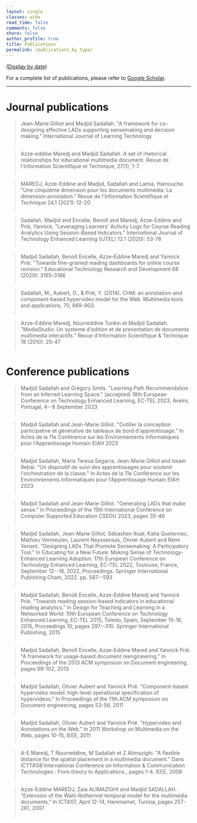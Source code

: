 ```yaml
---
layout: single
classes: wide
read_time: false
comments: false
share: false
author_profile: true
title: Publications
permalink: /publications_by_type/
---
```

(<a href="../publications">Display by date</a>)

For a complete list of publications, please refer to <a href="https://scholar.google.com/citations?user=A8So5p8AAAAJ" itemprop="sameAs">Google Scholar</a>.


---
# Journal publications
> Jean-Marie Gilliot and Madjid Sadallah. "A framework for co-designing effective LADs supporting sensemaking and decision making." International Journal of Learning Technology<br>
    <a style="color:white;cursor: pointer; cursor: hand;" onclick="toggle_visibility('gilliot2023framework_abstract');" class="btn btn--primary">Abstract</a>
    <a style="color:white;cursor: pointer; cursor: hand;" onclick="toggle_visibility('gilliot2023framework');" class="btn btn--info">Bibtex</a>
        
<div id="gilliot2023framework_abstract" style="display:none;">
  <p class="notice--info"><strong>Absract. </strong> Learning Analytics Dashboards (LAD) deserve increasing attention, yet their adoption remains limited. Designing effective LAD is a difficult process, and LADs often fail in turning insights into action. We argue that providing explicit decision-making features in a participatory design process may help to develop LADs supporting action. We first examine how the decision-making process is reflected on LADs. Second, we review the literature to identify major design space dimensions and examine how to include decision-making features. Secondly, we propose the DEFLAD design framework to synthesise this review which provides explicit decision-making features in three dimensions:  Goal expression as a situation awareness level, Visualisation and related  Interactions, as support of decision-making process. Third, we consider how this framework is involved through every stage of a Human-Centred Design (HCD) process to express and manage such features. The main contribution of this paper is to provide a framework integrating the decision-making features in a participatory design process of LADs.
Furthermore, we demonstrate the implementation of our proposals through the development of a card-based toolkit to assist in the ideation phase of participatory design, and present feedback from participants of a workshop utilizing this tool as a proof of concept.</p>
</div>

<div id="gilliot2023framework" style="display:none;">
<small><div class="highlighter-rouge"><pre class="highlight">
<code>@article{gilliot2023framework,
  title={A framework for co-designing effective LADs supporting sensemaking and decision making},
  author={Gilliot, Jean-Marie and Sadallah, Madjid},
  journal={International Journal of Learning Technology},
  year={2023},
  publisher={Inderscience}
}
</code></pre></div></small>
</div>

 > Azze-eddine Maredj and Madjid Sadallah. A set of rhetorical relationships for educational multimedia document. Revue de l'Information Scientifique et Technique, 27(1), 1-7.<br>
    <a style="color:white;cursor: pointer; cursor: hand;" onclick="toggle_visibility('maredj2023set_abstract');" class="btn btn--primary">Abstract</a>
    <a style="color:white;cursor: pointer; cursor: hand;" onclick="toggle_visibility('maredj2023set');" class="btn btn--info">Bibtex</a>
        <a href="/media/papers/maredj2023set.pdf" style="color:white" class="btn btn--warning">Fulltext</a>
<div id="maredj2023set_abstract" style="display:none;">
  <p class="notice--info"><strong>Absract. </strong> In this paper, we propose a set of rhetorical relations to support applications such as automatic summary generation and content adaptation of a multimedia document. These relations have been proposed in the context of an educational environment. These rhetorical relations are integrated and handled as part of the logical dimension of the multimedia document. The proposal of these relations is motivated by the need to take into account the particularities inherent to: (1) the composition, editing and presentation of a multimedia document and (2) the educational context. Indeed, multimedia documents in an educational context are very different from textual documents, for which automatic analysis and generation have led to the proposal of a set of commonly used rhetorical relations, as described in the work of Mann and Thompson. The study of this now more common context allowed us to go beyond the body of existing work to develop a more appropriate set of rhetorical relationships related to educational multimedia documents.</p>
</div>

<div id="maredj2023set" style="display:none;">
<small><div class="highlighter-rouge"><pre class="highlight">
<code>@article{maredj2023set,
  title={A set of rhetorical relationships for educational multimedia document},
  author={Maredj, Azze-eddine and Sadallaha, Madjid},
  journal={Revue de l'Information Scientifique et Technique},
  volume={27},
  number={1},
  pages={1--7},
  year={2023},
  publisher={ASJP}
}
</code></pre></div></small>
</div>

> MAREDJ, Azze-Eddine and Madjid, Sadallah and Lamia, Hamouche. "Une cinquième dimension pour les documents multimédia: La dimension annotation." Revue de l'Information Scientifique et Technique 24.1 (2021): 12-20<br>
    <a style="color:white;cursor: pointer; cursor: hand;" onclick="toggle_visibility('maredj2021cinquieme_abstract');" class="btn btn--primary">Abstract</a>
    <a style="color:white;cursor: pointer; cursor: hand;" onclick="toggle_visibility('maredj2021cinquieme');" class="btn btn--info">Bibtex</a>
        <a href="/media/papers/maredj2021cinquieme.pdf" style="color:white" class="btn btn--warning">Fulltext</a>
<div id="maredj2021cinquieme_abstract" style="display:none;">
  <p class="notice--info"><strong>Absract. </strong> Un document multimédia intègre des entités de base de nature statique (texte, images, graphiques et tableaux) et de nature dynamique (vidéo, sons et animations), qui suivent une certaine organisation temporelle et spatiale. De nos jours, ces documents sont utilisés dans divers domaines d’application comme l’apprentissage à distance, la télémédecine, les visites virtuelles, la publicité, etc. Ces documents sont généralement modélisés par quatre dimensions: la dimension logique, la dimension temporelle, la dimension spatiale et la dimension hypermédia. Avec le temps, de nouveaux besoins sont apparus dans l’utilisation des documents multimédia, nous citons, l’adaptation des documents multimédias (où le document multimédia est présenté selon un profil utilisateur), la composition de document multimédia (qui permet de concevoir un document suite à une requête utilisateur), la recomposition de document multimédia (qui permet à un auteur de reconcevoir son document suite à l’analyse des traces de lecture), la génération de résumé automatique, etc. Les informations contenues dans ces quatre dimensions se révèlent insuffisantes pour répondre à ces besoins. D'autres informations sont donc nécessaires. Dans ce travail, nous proposons d'étendre ce modèle à cinq dimensions, en définissant une nouvelle dimension: la dimension annotation. Cette dernière comportera des informations sur le document, ses entités, son auteur et ses lecteurs, qui contribueront à la prise en charge des applications précitées.</p>
</div>

<div id="maredj2021cinquieme" style="display:none;">
<small><div class="highlighter-rouge"><pre class="highlight">
<code>@article{maredj2021cinquieme,
  title={Une cinqui{\`e}me dimension pour les documents multim{\'e}dia: La dimension annotation},
  author={MAREDJ, Azze-Eddine and Madjid, Sadallah and Lamia, Hamouche},
  journal={Revue de l'Information Scientifique et Technique},
  volume={24},
  number={1},
  pages={12--20},
  year={2021},
  publisher={ASJP}
}
</code></pre></div></small>
</div>


  > Sadallah, Madjid and Encelle, Benoît and Maredj, Azze-Eddine and Prié, Yannick. "Leveraging Learners' Activity Logs for Course Reading Analytics Using Session-Based Indicators." International Journal of Technology Enhanced Learning (IJTEL) 12.1 (2020): 53-78<br>
   <a style="color:white;cursor: pointer; cursor: hand;" onclick="toggle_visibility('sadallah2020leveraging_abstract');" class="btn btn--primary">Abstract</a>
   <a style="color:white;cursor: pointer; cursor: hand;" onclick="toggle_visibility('sadallah2020leveraging');" class="btn btn--info">Bibtex</a>
        <a href="/media/papers/sadallah2020laveraging.pdf" style="color:white" class="btn btn--warning">Fulltext</a>
<div id="sadallah2020leveraging_abstract" style="display:none;">
  <p class="notice--info"><strong>Absract. </strong> A challenge that course authors face when reviewing their contents is to detect how to improve their courses in order to meet the expectations of their learners. In this paper, we propose an analytical approach that exploits learners' logs of reading to provide authors with insightful data about the consumption of their courses. We first model reading activity using the concept of reading-session and propose a new and efficient session identification. We then elaborate a list of indicators computed using learners' reading sessions that allow to represent their behaviour and to infer their needs. We evaluate our proposals with course authors and learners using logs from a major e-learning platform. Interesting results were found. This demonstrates the effectiveness of the approach in identifying aspects and parts of a course that may prevent it from being easily read and understood, and for guiding the authors through the analysis and review tasks.</p>
</div>

<div id="sadallah2020leveraging" style="display:none;">
<small><div class="highlighter-rouge"><pre class="highlight">
<code>@article{sadallah2020leveraging,
  title={Leveraging Learners' Activity Logs for Course Reading Analytics Using Session-Based Indicators},
  author={Sadallah, Madjid and Encelle, Beno{\^\i}t and Maredj, Azze-Eddine and Pri{\'e}, Yannick},
  journal={International Journal of Technology Enhanced Learning (IJTEL)},
  volume={12},
  number={1},
  pages={53--78},
  year={2020},
  publisher={Inderscience}
}
</code></pre></div></small>
</div>

  > Madjid Sadallah, Benoît Encelle, Azze-Eddine Maredj and Yannick Prié. "Towards fine-grained reading dashboards for online course revision." Educational Technology Research and Development 68 (2020): 3165-3186<br>
    <a style="color:white;cursor: pointer; cursor: hand;" onclick="toggle_visibility('sadallah2020towards_abstract');" class="btn btn--primary">Abstract</a>
    <a style="color:white;cursor: pointer; cursor: hand;" onclick="toggle_visibility('sadallah2020towards');" class="btn btn--info">Bibtex</a>
        <a href="/media/papers/sadallah2020towards.pdf" style="color:white" class="btn btn--warning">Fulltext</a>
<div id="sadallah2020towards_abstract" style="display:none;">
  <p class="notice--info"><strong>Absract. </strong> Providing high-quality courses is of utmost importance to drive successful learning. This compels course authors to continuously review their contents to meet learners’ needs. However, it is challenging for them to detect the reading barriers that learners face with content, and to identify how their courses can be improved accordingly. In this paper, we propose a learning analytics approach for assisting course authors performing these tasks. Using logs of learners’ activity, a set of indicators related to course reading activity are computed and used to detect issues and to suggest content revisions. The results are presented to authors through CoReaDa, a learning dashboard empowered with assistive features. We instantiate our proposals using the logs of a major European e-learning platform, and validate them through a study. Study results show the effectiveness of our approach providing authors with more awareness and guidance in improving their courses, to better suit learners’ requirements.</p>
</div>

<div id="sadallah2020towards" style="display:none;">
<small><div class="highlighter-rouge"><pre class="highlight">
<code>@article{sadallah2020towards,
  title={Towards fine-grained reading dashboards for online course revision},
  author={Sadallah, Madjid and Encelle, Beno{\^\i}t and Maredj, Azze-Eddine and Pri{\'e}, Yannick},
  journal={Educational Technology Research and Development},
  volume={68},
  pages={3165--3186},
  year={2020},
  publisher={Springer US}
}
</code></pre></div></small>
</div>

> Sadallah, M., Aubert, O., & Prié, Y. (2014). CHM: an annotation-and component-based hypervideo model for the Web. Multimedia tools and applications, 70, 869-903. <br>
    <a style="color:white;cursor: pointer; cursor: hand;" onclick="toggle_visibility('sadallah2014chm_abstract');" class="btn btn--primary">Abstract</a>
    <a style="color:white;cursor: pointer; cursor: hand;" onclick="toggle_visibility('sadallah2014chm');" class="btn btn--info">Bibtex</a>
        <a href="/media/papers/sadallah2014chm.pdf" style="color:white" class="btn btn--warning">Fulltext</a>
<div id="sadallah2014chm_abstract" style="display:none;">
  <p class="notice--info"><strong>Absract. </strong>  Hypervideos are hypermedia documents that focus on video content. While they have long been deployed using specialized software or even hardware, the Web now offers a ground for them to fit into standardized languages and implementations. However, hypervideo design also currently uses very specific models limited to a single class of documents, or very generic hypermedia models that may not appropriately express their specific features. In this article we describe such features, and we introduce CHM, an annotation-driven and component-based model to conceptualize hypervideos through a high level operational specification. An extensible set of high level components is defined to emphasize the presentation and interaction features modeling, while lower level components offer more flexibility and customization opportunities. Being annotation-based, the model promotes a clear separation between video content/metadata and their various potential presentations. We also describe WebCHM, an implementation of CHM with standard Web technologies that provides a general framework to experiment with hypervideos on the Web. Two examples are provided as well as a preliminary usage study of the model and its implementation to validate our claims and proposals.</p>
</div>

<div id="sadallah2014chm" style="display:none;">
<small><div class="highlighter-rouge"><pre class="highlight">
<code>@article{sadallah2014chm,
  title={CHM: an annotation-and component-based hypervideo model for the Web},
  author={Sadallah, Madjid and Aubert, Olivier and Pri{\'e}, Yannick},
  journal={Multimedia tools and applications},
  volume={70},
  pages={869--903},
  year={2014},
  publisher={Springer}
}
</code></pre></div></small>
</div>

> Azze-Eddine Maredj, Nourreddine Tonkin et Madjid Sadallah. "MediaStudio: Un systeme d'edition et de presentation de documents multimedia interactifs." Revue d'Information Scientifique & Technique 18 (2010): 25-47<br>
    <a style="color:white;cursor: pointer; cursor: hand;" onclick="toggle_visibility('maredj2010mediastudio_abstract');" class="btn btn--primary">Abstract</a>
    <a style="color:white;cursor: pointer; cursor: hand;" onclick="toggle_visibility('maredj2010mediastudio');" class="btn btn--info">Bibtex</a>
    <a href="/media/papers/maredj2010mediastudio.pdf" style="color:white" class="btn btn--warning">Fulltext</a>
<div id="maredj2010mediastudio_abstract" style="display:none;">
  <p class="notice--info"><strong>Absract. </strong> Dans les standards et les systèmes multimédia actuels, le document est le plus souvent décrit selon une approche événementielle, d’où l’inadaptation de la programmation à la nature incrémentale du processus d'édition, la difficulté de la maintenance des documents ainsi produits et enfin les problèmes qu'ont les auteurs non-informaticiens pour les maîtriser. De plus, les travaux menés dans ce domaine se sont essentiellement focalisés sur la dimension temporelle, alors que le développement de tels systèmes devrait d’emblée considérer les quatre dimensions du document afin de mutualiser au mieux leur conception et leur implémentation. Par ailleurs, l’adaptation des documents à des profils de lecture particuliers n’est pas considérée, alors que pour certains domaines d’application, l’apprentissage par exemple, ceci reste un besoin important. En partant de ce constat, MediaStudio se veut une contribution au domaine de l’édition et de la présentation de documents multimédia interactifs à travers un ensemble de propositions pour pallier les insuffisances mentionnées.</p>
</div>

<div id="maredj2010mediastudio" style="display:none;">
<small><div class="highlighter-rouge"><pre class="highlight">
<code>@article{maredj2010mediastudio,
  title={MediaStudio: Un systeme d'edition et de presentation de documents multimedia interactifs},
  author={Maredj, Azze-Eddine and Tonkin, Nourreddine and Sadallah, Madjid},
  journal={Revue d'Information Scientifique \& Technique},
  volume={18},
  pages={25--47},
  year={2010}
}
</code></pre></div></small>
</div>

# Conference publications
  > Madjid Sadallah and Grégory Smits. "Learning Path Recommendation from an Inferred Learning Space." (accepted)  18th European Conference on Technology Enhanced Learning, EC-TEL 2023, Aveiro, Portugal,  4--8 September 2023<br>
   <a style="color:white;cursor: pointer; cursor: hand;" onclick="toggle_visibility('sadallah2023learning_abstract');" class="btn btn--primary">Abstract</a>
   <a style="color:white;cursor: pointer; cursor: hand;" onclick="toggle_visibility('sadallah2023learning');" class="btn btn--info">Bibtex</a>
        
<div id="sadallah2023learning_abstract" style="display:none;">
  <p class="notice--info"><strong>Absract. </strong> Defining a learning space of reference may be a challenging task for the concerned tutor(s). However, once formalized, such a representation of possible learning sequences may serve as a norm to evaluate the current state of a learner and to potentially derive recommendations about the next learning state to target. A pragmatic strategy is introduced in this article to ease the definition of a subjective learning space from a few tutor(s)-provided examples of representative learning paths. A measure is then also inferred from these representative paths that can then be used to evaluate an ongoing learning path. The learning space and the evaluation measure, combined together, are then used to suggest the learning activity the learner should address next.</p>
</div>

<div id="sadallah2023learning" style="display:none;">
<small><div class="highlighter-rouge"><pre class="highlight">
<code>@inproceedings{sadallah2023learning,
  title={Learning Path Recommendation from an Inferred Learning Space},
  author={Sadallah, Madjid and Smits, Grégory},
  booktitle={18th European Conference on Technology Enhanced Learning, EC-TEL 2023, AVeiro, Portugal, September 4--8},
  year={2023}
}
</code></pre></div></small>
</div>

 
 > Madjid Sadallah and Jean-Marie Gilliot. "Outiller la conception participative et générative de tableaux de bord d'apprentissage." In Actes de la 11e Conférence sur les Environnements Informatiques pour l'Apprentissage Humain EIAH 2023<br>
    <a style="color:white;cursor: pointer; cursor: hand;" onclick="toggle_visibility('sadallah2023outiller_abstract');" class="btn btn--primary">Abstract</a>
    <a style="color:white;cursor: pointer; cursor: hand;" onclick="toggle_visibility('sadallah2023outiller');" class="btn btn--info">Bibtex</a>
        <a href="/media/papers/sadallah2023outiller.pdf" style="color:white" class="btn btn--warning">Pre-print</a>
<div id="sadallah2023outiller_abstract" style="display:none;">
  <p class="notice--info"><strong>Absract. </strong> Les tableaux de bord d'apprentissage visent à soutenir la prise de décision au cours du processus d'apprentissage. Cependant, leur adoption à grande échelle reste limitée. Si ce constat peut s'expliquer par leur apparition relativement récente, la recherche montre que ceci est également dû au manque de participation des parties prenantes au processus de conception. Afin de soutenir ce processus tout en impliquant les utilisateurs, nous proposons d'articuler autour d'un espace de conception partagé un outil de conception participative pour la phase d'idéation et un outil génératif pour la phase de prototypage. Nous analysons ces outils en termes de facilité d'utilisation, de soutien à la participation ou d'expérience utilisateur, suivant les phases. L'analyse des retours obtenus montrent que ces outils sont utilisables et apportent un soutien tant à la participation des utilisateurs finaux qu'à l'expérience utilisateur des développeurs.</p>
</div>

<div id="sadallah2023outiller" style="display:none;">
<small><div class="highlighter-rouge"><pre class="highlight">
<code>@inproceedings{sadallah2023outiller,
  title={Outiller la conception participative et générative de tableaux de bord d'apprentissage},
  author={Sadallah, Madjid and Gilliot, Jean-Marie},
  booktitle={Actes de la 11e Conférence sur les Environnements Informatiques pour l'Apprentissage Humain EIAH 2023},
  year={2023},
  organization={ATIEF}
}
</code></pre></div></small>
</div>

 > Madjid Sadallah, Maria Teresa Segarra, Jean-Marie Gilliot and Issam Rebai. "Un dispositif de suivi des apprentissages pour soutenir l'orchestration de la classe." In Actes de la 11e Conférence sur les Environnements Informatiques pour l'Apprentissage Humain EIAH 2023<br>
    <a style="color:white;cursor: pointer; cursor: hand;" onclick="toggle_visibility('sadallah2023dispositif_abstract');" class="btn btn--primary">Abstract</a>
    <a style="color:white;cursor: pointer; cursor: hand;" onclick="toggle_visibility('sadallah2023dispositif');" class="btn btn--info">Bibtex</a>
        <a href="/media/papers/sadallah2023dispositif.pdf" style="color:white" class="btn btn--warning">Pre-print</a>
<div id="sadallah2023dispositif_abstract" style="display:none;">
  <p class="notice--info"><strong>Absract. </strong> Le concept d'orchestration de la classe vise à saisir la complexité associée à la gestion des activités d'apprentissage synchrones (où apprenants et enseignants se retrouvent pour réaliser les activités). Notre objectif est de construire un dispositif permettant d'assister l'enseignant dans ses tâches d'orchestration, en explorant les notions de scénarisation, de suivi et de rétroaction. Dans cet article, nous présentons SAVAStudio, un outil permettant à l'enseignant de planifier le déroulement d'activités synchrones et de récupérer les traces du déroulement réel de celles-ci.</p>
</div>

<div id="sadallah2023dispositif" style="display:none;">
<small><div class="highlighter-rouge"><pre class="highlight">
<code>@inproceedings{sadallah2023dispositif,
  title={Un dispositif de suivi des apprentissages pour soutenir l'orchestration de la classe},
  author={Sadallah, Madjid and Segarra, Maria Teresa and Gilliot, Jean-Marie and Rebai, Issam},
  booktitle={Actes de la 11e Conférence sur les Environnements Informatiques pour l'Apprentissage Humain EIAH 2023},
  year={2023},
  organization={ATIEF}
}
</code></pre></div></small>
</div>

  > Madjid Sadallah and Jean-Marie Gilliot. "Generating LADs that make sense." In Proceedings of the 15th International Conference on Computer Supported Education CSEDU 2023, pages 35-46<br>
    <a style="color:white;cursor: pointer; cursor: hand;" onclick="toggle_visibility('sadallah2023generating_abstract');" class="btn btn--primary">Abstract</a>
    <a style="color:white;cursor: pointer; cursor: hand;" onclick="toggle_visibility('sadallah2023generating');" class="btn btn--info">Bibtex</a>
        <a href="/media/papers/sadallah2023generating.pdf" style="color:white" class="btn btn--warning">Pre-print</a>
<div id="sadallah2023generating_abstract" style="display:none;">
  <p class="notice--info"><strong>Absract. </strong> Learning Analytics Dashboards (LADs)  deliver rich and actionable representations of learning data to support meaningful and insightful decisions that ultimately leverage the learning process. Yet, because of their limited large-scale adoption, their design is still a major area of inquiry in education research. In this paper, we propose to expand LAD codesign approaches. We first investigate how the user makes sense of the data delivered by LADs and how to support this sensemaking process during the design. Second, we propose a generative tool, supporting sensemaking and decision making process, that extends end-users participation during the prototyping phase and empowers LAD designers. A qualitative evaluation of the tool including usability and user experience is provided.</p>
</div>

<div id="sadallah2023generating" style="display:none;">
<small><div class="highlighter-rouge"><pre class="highlight">
<code>@inproceedings{sadallah2023generating,
  title={Generating LADs that make sense},
  author={Sadallah, Madjid and Gilliot, Jean-Marie},
  booktitle={Proceedings of the 15th International Conference on Computer Supported Education CSEDU 2023},
  volume={1},
  pages={35--46},
  year={2023},
  organization={ISSN 2184-5026}
}
</code></pre></div></small>
</div>

 
  > Madjid Sadallah, Jean-Marie Gilliot, Sébastien Iksal, Katia Quelennec, Mathieu Vermeulen, Laurent Neyssensas, Olivier Aubert and Rémi Venant. "Designing LADs That Promote Sensemaking: A Participatory Tool." In Educating for a New Future: Making Sense of Technology-Enhanced Learning Adoption: 17th European Conference on Technology Enhanced Learning, EC-TEL 2022, Toulouse, France, September 12--16, 2022, Proceedings. Springer International Publishing Cham, 2022. pp. 587--593<br>
   <a style="color:white;cursor: pointer; cursor: hand;" onclick="toggle_visibility('sadallah2022designing_abstract');" class="btn btn--primary">Abstract</a>
   <a style="color:white;cursor: pointer; cursor: hand;" onclick="toggle_visibility('sadallah2022designing');" class="btn btn--info">Bibtex</a>
        <a href="/media/papers/sadallah2022designing.pdf" style="color:white" class="btn btn--warning">Accepted version</a>
<div id="sadallah2022designing_abstract" style="display:none;">
  <p class="notice--info"><strong>Absract. </strong> Learning Analytics Dashboards (LADs) are data visualization tools built to empower teachers and learners to make purposeful decisions that impact the learning process. Due to their relatively recent emergence and the scarcity of studies on their design principles, dashboard design remains a major area of investigation in learning analytics research, and large scale diffusion to their stakeholders remains limited. We promote human-centered approaches for LADs design since their success in terms of acceptance and adoption greatly depends on the level of stakeholder involvement in their design. In this paper, we present a tool to support the participatory design of LADs. First experiments during a pilot study with teachers demonstrate that the proposed tool encourages group work, and in-depth exploration of LADs use.</p>
</div>

<div id="sadallah2022designing" style="display:none;">
<small><div class="highlighter-rouge"><pre class="highlight">
<code>@inproceedings{sadallah2022designing,
  title={Designing LADs That Promote Sensemaking: A Participatory Tool},
  author={Sadallah, Madjid and Gilliot, Jean-Marie and Iksal, Sébastien and Quelennec, Katia and Vermeulen, Mathieu and Neyssensas, Laurent and Aubert, Olivier and Venant, Rémi},
  booktitle={Educating for a New Future: Making Sense of Technology-Enhanced Learning Adoption: 17th European Conference on Technology Enhanced Learning, EC-TEL 2022, Toulouse, France, September 12--16, 2022, Proceedings},
  pages={587--593},
  year={2022},
  organization={Springer International Publishing Cham}
}
</code></pre></div></small>
</div>

  
  > Madjid Sadallah, Benoît Encelle, Azze-Eddine Maredj and Yannick Prié. "Towards reading session-based indicators in educational reading analytics." In Design for Teaching and Learning in a Networked World: 10th European Conference on Technology Enhanced Learning, EC-TEL 2015, Toledo, Spain, September 15-18, 2015, Proceedings 10, pages 297--310. Springer International Publishing, 2015<br>
    <a style="color:white;cursor: pointer; cursor: hand;" onclick="toggle_visibility('sadallah2015towards_abstract');" class="btn btn--primary">Abstract</a>
    <a style="color:white;cursor: pointer; cursor: hand;" onclick="toggle_visibility('sadallah2015towards');" class="btn btn--info">Bibtex</a>
        <a href="/media/papers/sadallah2015towards.pdf" style="color:white" class="btn btn--warning">Fulltext</a>
<div id="sadallah2015towards_abstract" style="display:none;">
  <p class="notice--info"><strong>Absract. </strong> It is a challenging task to identify eLearning courses parts that have to be revised to best suit learners’ requirements. Reading being one of the most salient learning activities, one way of doing so is to study how learners consume courses. We intend to support course authors (e.g. teachers) during courses revision by providing them with reading indicators. We use the concept of reading session to denote a learner’s active reading period, and we provide several associated reading indicators. In our server-side approach, reading sessions and indicators are calculated using web server logs. We evaluate the relevance of our proposals using logs from a major French eLearning platform. Results are promising: calculated reading sessions are theoretically more precise than other best applicable approaches, and course authors consider suggested indicators to be appropriate to courses revision. Using reading sessions and associated indicators could facilitate authors’ work of course reengineering.</p>
</div>

<div id="sadallah2015towards" style="display:none;">
<small><div class="highlighter-rouge"><pre class="highlight">
<code>@inproceedings{sadallah2015towards,
  title={Towards reading session-based indicators in educational reading analytics},
  author={Sadallah, Madjid and Encelle, Beno{\^\i}t and Maredj, Azze-Eddine and Pri{\'e}, Yannick},
  booktitle={Design for Teaching and Learning in a Networked World: 10th European Conference on Technology Enhanced Learning, EC-TEL 2015, Toledo, Spain, September 15-18, 2015, Proceedings 10},
  pages={297--310},
  year={2015},
  organization={Springer International Publishing}
}
</code></pre></div></small>
</div>

  > Madjid Sadallah, Benoît Encelle, Azze-Eddine Mared and Yannick Prié. "A framework for usage-based document reengineering." In Proceedings of the 2013 ACM symposium on Document engineering, pages 99-102, 2013<br>
    <a style="color:white;cursor: pointer; cursor: hand;" onclick="toggle_visibility('sadallah2013framework_abstract');" class="btn btn--primary">Abstract</a>
    <a style="color:white;cursor: pointer; cursor: hand;" onclick="toggle_visibility('sadallah2013framework');" class="btn btn--info">Bibtex</a>
        <a href="/media/papers/sadallah2013framework.pdf" style="color:white" class="btn btn--warning">Fulltext</a>
<div id="sadallah2013framework_abstract" style="display:none;">
  <p class="notice--info"><strong>Absract. </strong> This ongoing work investigates usage-based document reengineering as a means to support authors in modifying their documents. Document usages (i.e. usage feedbacks) cover readers' explicit annotations and their reading traces. We first describe a conceptual framework with various levels of assistance for document reengineering: indications on reading, problem detection, reconception suggestions and automatic reconception propositions, taking our example in e-learning document management. We then present a technical framework for usage-based document reengineering and its associated models for documents, annotations and traces representation.</p>
</div>

<div id="sadallah2013framework" style="display:none;">
<small><div class="highlighter-rouge"><pre class="highlight">
<code>@inproceedings{sadallah2013framework,
  title={A framework for usage-based document reengineering},
  author={Sadallah, Madjid and Encelle, Beno{\^\i}t and Mared, Azze-Eddine and Pri{\'e}, Yannick},
  booktitle={Proceedings of the 2013 ACM symposium on Document engineering},
  pages={99--102},
  year={2013}
}
</code></pre></div></small>
</div>

  > Madjid Sadallah, Olivier Aubert and Yannick Prié. "Component-based hypervideo model: high-level operational specification of hypervideos." In Proceedings of the 11th ACM symposium on Document engineering, pages 53-56, 2011<br>
    <a style="color:white;cursor: pointer; cursor: hand;" onclick="toggle_visibility('sadallah2011component_abstract');" class="btn btn--primary">Abstract</a>
    <a style="color:white;cursor: pointer; cursor: hand;" onclick="toggle_visibility('sadallah2011component');" class="btn btn--info">Bibtex</a>
        <a href="/media/papers/sadallah2011component.pdf" style="color:white" class="btn btn--warning">Fulltext</a>
<div id="sadallah2011component_abstract" style="display:none;">
  <p class="notice--info"><strong>Absract. </strong> Hypervideo offers enhanced video-centric experiences. Usually defined from a hypermedia perspective, the lack of a dedicated specification hampers hypervideo domain and concepts from being broadly investigated. This article proposes a specialized hypervideo model that addresses hypervideo specificities. Following the principles of component-based modeling and annotation-driven content abstracting, the Component-based Hypervideo Model (CHM) that we propose is a high level representation of hypervideos that intends to provide a general and dedicated hypervideo data model. Considered as a video-centric interactive document, the CHM hypervideo presentation and interaction features are expressed through a high level operational specification. Our annotation-driven approach promotes a clear separation of data from video content and document visualizations. The model serves as a basis for a Web-oriented implementation that provides a declarative syntax and accompanying tools for hypervideo document design in a Web standards-compliant manner.</p>
</div>

<div id="sadallah2011component" style="display:none;">
<small><div class="highlighter-rouge"><pre class="highlight">
<code>@inproceedings{sadallah2011component,
  title={Component-based hypervideo model: high-level operational specification of hypervideos},
  author={Sadallah, Madjid and Aubert, Olivier and Pri{\'e}, Yannick},
  booktitle={Proceedings of the 11th ACM symposium on Document engineering},
  pages={53--56},
  year={2011}
}
</code></pre></div></small>
</div>

  > Madjid Sadallah, Olivier Aubert and Yannick Prié. "Hypervideo and Annotations on the Web." In 2011 Workshop on Multimedia on the Web, pages 10-15, IEEE, 2011<br>
    <a style="color:white;cursor: pointer; cursor: hand;" onclick="toggle_visibility('sadallah2011hypervideo_abstract');" class="btn btn--primary">Abstract</a>
    <a style="color:white;cursor: pointer; cursor: hand;" onclick="toggle_visibility('sadallah2011hypervideo');" class="btn btn--info">Bibtex</a>
    <a href="/media/papers/sadallah2011hypervideo.pdf" style="color:white" class="btn btn--warning">Fulltext</a>
<div id="sadallah2011hypervideo_abstract" style="display:none;">
  <p class="notice--info"><strong>Absract. </strong> Effective video-based Web information system deployment is still challenging, while the recent widespread of multimedia further raises the demand for new online audiovisual document edition and presentation alternatives. Hyper video, a specialization of hypermedia focusing on video, can be used on the Web to provide a basis for video-centric documents and to allow more elaborated practices of online video. In this paper, we propose an annotation-driven model to conceptualize hyper videos, promoting a clear separation between video content/metadata and their various potential presentations. Using the proposed model, features of hyper video are grafted to wider video-based Web documents in a Web standards-compliant manner. The annotation-driven hyper video model and its implementation offer a general framework to experiment with new interaction modalities for video-based knowledge communication on the Web.</p>
</div>

<div id="sadallah2011hypervideo" style="display:none;">
<small><div class="highlighter-rouge"><pre class="highlight">
<code>@inproceedings{sadallah2011hypervideo,
  title={Hypervideo and Annotations on the Web},
  author={Sadallah, Madjid and Aubert, Olivier and Pri{\'e}, Yannick},
  booktitle={2011 Workshop on Multimedia on the Web},
  pages={10--15},
  year={2011},
  organization={IEEE}
}
</code></pre></div></small>
</div>



> A-E Maredj, T Nourreddine, M Sadallah et Z Alimazighi. "A flexible distance for the spatial placement in a multimedia document." Dans ICTTA’08:International Conference on Information & Communication Technologies : From theory to Applications., pages 1-4. IEEE, 2008<br>
    <a style="color:white;cursor: pointer; cursor: hand;" onclick="toggle_visibility('maredj2008flexible_abstract');" class="btn btn--primary">Abstract</a>
    <a style="color:white;cursor: pointer; cursor: hand;" onclick="toggle_visibility('maredj2008flexible');" class="btn btn--info">Bibtex</a>
    <a href="/media/papers/maredj2008flexible.pdf" style="color:white" class="btn btn--warning">Fulltext</a>
<div id="maredj2008flexible_abstract" style="display:none;">
  <p class="notice--info"><strong>Absract. </strong> In the multimedia documents authoring systems the management of spatial and temporal inter-objects relations is the most delicate task. Spatial relations management refers to the appropriate means to express relations between the document objects and guarantee their consistency. Usually it is represented by spatial model which performances depend on its expressivity degree, on its positioning precision and on the ability to express a desired overlap. One of the most important factor that affects performances is the distance associated to the relations. To enhance the expressivity and precision degrees and to allow the specification of desired overlap, we introduce, in this paper, the flexible distance concept.</p>
</div>

<div id="maredj2008flexible" style="display:none;">
<small><div class="highlighter-rouge"><pre class="highlight">
<code>@inproceedings{maredj2008flexible,
  title={A flexible distance for the spatial placement in a multimedia document},
  author={Maredj, A-E and Nourreddine, T and Sadallah, M and Alimazighi, Z},
  booktitle={ICTTA’08:International Conference on Information \& Communication Technologies : From theory to Applications.},
  pages={1--4},
  year={2008},
  organization={IEEE}
}
</code></pre></div></small>
</div>


  > Azze-Eddine MAREDJ, Zaia ALIMAZIGHI and Madjid SADALLAH. "Extension of the Wahl-Rothermel temporal model for the multimedia documents." In ICTA’07, April 12-14, Hammamet, Tunisia, pages 257-261, 2007<br>
    <a style="color:white;cursor: pointer; cursor: hand;" onclick="toggle_visibility('maredj2007extension_abstract');" class="btn btn--primary">Abstract</a>
    <a style="color:white;cursor: pointer; cursor: hand;" onclick="toggle_visibility('maredj2007extension');" class="btn btn--info">Bibtex</a>
    <a href="/media/papers/maredj2007extension.pdf" style="color:white" class="btn btn--warning">Fulltext</a>
<div id="maredj2007extension_abstract" style="display:none;">
  <p class="notice--info"><strong>Absract. </strong> Multimedia presentation defines composition of different media having inherent or assigned temporal behavior: text, images, animations, audio and video. Temporal composition is the most important feature of multimedia presentations because it defines the overall scheduling of temporal events. In this paper, our goal is to propose an extension of Whal and Rothermel temporal model to increase its degree of expressiveness. For that, a new delay definition is proposed.</p>
</div>

<div id="maredj2007extension" style="display:none;">
<small><div class="highlighter-rouge"><pre class="highlight">
<code>@inproceedings{maredj2007extension,
  title={Extension of the Wahl-Rothermel temporal model for the multimedia documents},
  author={MAREDJ, Azze-Eddine and ALIMAZIGHI, Zaia and SADALLAH, Madjid},
  booktitle={ICTA’07, April 12-14, Hammamet, Tunisia},
  pages={257--261},
  year={2007}
}
</code></pre></div></small>
</div>




<script type="text/javascript">
   function toggle_visibility(block_id) {
       var e = document.getElementById(block_id);
       if(e.style.display == 'block')
          e.style.display = 'none';
       else
          e.style.display = 'block';
   }
</script>	
